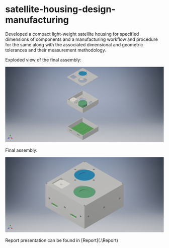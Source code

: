 # satellite-housing-design-manufacturing
Developed a compact light-weight satellite housing for specified dimensions of components and a manufacturing workflow and procedure for the same along with the associated dimensional and geometric tolerances and their measurement methodology.

Exploded view of the final assembly:

![](.\pics\Assembly_exploded.jpg)



Final assembly:

![](.\pics\Assembly.jpg)

Report presentation can be found in [Report](.\Report\)

